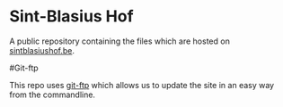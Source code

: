 Sint-Blasius Hof
================

A public repository containing the files which are hosted on [sintblasiushof.be](http://sintblasiushof.be).

#Git-ftp

This repo uses [git-ftp](https://github.com/ezyang/git-ftp) which allows us to update the site in an easy way from the commandline.

